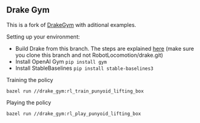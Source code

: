 ## Drake Gym
This is a fork of [DrakeGym](https://github.com/RussTedrake/manipulation/tree/master/manipulation) with aditional examples. 

Setting up your environment:

- Build Drake from this branch. The steps are explained [here](https://drake.mit.edu/from_source.html) (make sure you clone this branch and not RobotLocomotion/drake.git)
- Install OpenAI Gym ```pip install gym ```
- Install StableBaselines ```pip install stable-baselines3```

Training the policy

```bazel run //drake_gym:rl_train_punyoid_lifting_box```

Playing the policy

```bazel run //drake_gym:rl_play_punyoid_lifting_box```
